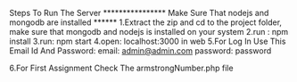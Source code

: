 Steps To Run The Server
**************** Make Sure That nodejs and mongodb are installed ******
1.Extract the zip and cd to the project folder, make sure that mongodb and nodejs is installed on your system
2.run : npm install
3.run: npm start
4.open: localhost:3000 in web
5.For Log In Use This Email Id And Password:
    email: admin@admin.com 
    password: password

6.For First Assignment Check The armstrongNumber.php file